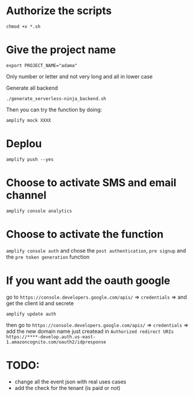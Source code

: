 # Authorize the scripts

`chmod +x *.sh`

# Give the project name

`export PROJECT_NAME="adama"`

Only number or letter and not very long and all in lower case

Generate all backend

`./generate_serverless-ninja_backend.sh`

Then you can try the function by doing:

`amplify mock XXXX`

# Deplou

`amplify push --yes`

# Choose to activate SMS and email channel

`amplify console analytics`

# Choose to activate the function

`amplify console auth` and chose the `post authentication`, `pre signup` and the `pre token generation` function

# If you want add the oauth google
go to `https://console.developers.google.com/apis/` => `credentials` => and get the client id and secrete

`amplify update auth`

then go to `https://console.developers.google.com/apis/` => `credentials` => add the new domain name just createad in `Authorized redirect URIs`
`https://****-develop.auth.us-east-1.amazoncognito.com/oauth2/idpresponse`

# TODO:
- change all the event json with real uses cases
- add the check for the tenant (is paid or not)
